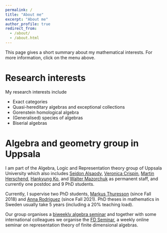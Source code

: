 ```yaml
---
permalink: /
title: "About me"
excerpt: "About me"
author_profile: true
redirect_from: 
  - /about/
  - /about.html
---
```


This page gives a short summary about my mathematical interests. For more information, click on the menu above. 


Research interests
=====

My research interests include 
  - Exact categories
  - Quasi-hereditary algebras and exceptional collections
  - Gorenstein homological algebra
  - (Generalised) species of algebras
  - Biserial algebras

Algebra and geometry group in Uppsala
=====

I am part of the Algebra, Logic and Representation theory group of Uppsala University which also includes [Seidon Alsaody](https://katalog.uu.se/profile/?id=N9-61), [Veronica Crispin](https://katalog.uu.se/empinfo/?id=N10-872), [Martin Herschend](http://www2.math.uu.se/~martinh/), [Hankyung Ko](https://sites.google.com/view/hankyung-ko/home), and [Walter Mazorchuk](http://www2.math.uu.se/~mazor/) as permanent staff, and currently one postdoc and 9 PhD students. 

Currently, I supervise two PhD students, [Markus Thuresson](https://katalog.uu.se/profile/?id=N18-1281) (since Fall 2018) and [Anna Rodriguez](https://katalog.uu.se/profile/?id=N21-1628) (since Fall 2021). PhD theses in mathematics in Sweden usually take 5 years (including a 20% teaching load).  

Our group organises a [biweekly algebra seminar](http://www2.math.uu.se/~mazor/seminar.html) and together with some international colleagues we organise the [FD Seminar](https://www.fd-seminar.xyz/), a weekly online seminar on representation theory of finite dimensional algebras. 
